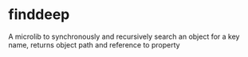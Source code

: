 # finddeep
A microlib to synchronously and recursively search an object for a key name, returns object path and reference to property
